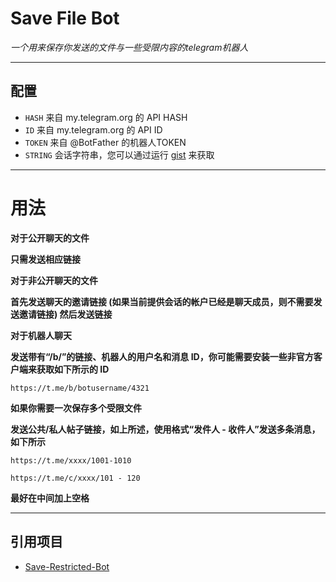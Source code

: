 # Save File Bot

*一个用来保存你发送的文件与一些受限内容的telegram机器人*

---

## 配置

- `HASH` 来自 my.telegram.org 的 API HASH
- `ID` 来自 my.telegram.org 的 API ID
- `TOKEN` 来自 @BotFather 的机器人TOKEN
- `STRING` 会话字符串，您可以通过运行 [gist](https://gist.github.com/bipinkrish/0940b30ed66a5537ae1b5aaaee716897#file-main-py) 来获取

---

# 用法

**对于公开聊天的文件**

__只需发送相应链接__

**对于非公开聊天的文件**

__首先发送聊天的邀请链接 (如果当前提供会话的帐户已经是聊天成员，则不需要发送邀请链接)
然后发送链接__

**对于机器人聊天**

__发送带有“/b/”的链接、机器人的用户名和消息 ID，你可能需要安装一些非官方客户端来获取如下所示的 ID__

```
https://t.me/b/botusername/4321
```

**如果你需要一次保存多个受限文件**

__发送公共/私人帖子链接，如上所述，使用格式“发件人 - 收件人”发送多条消息，如下所示__

```
https://t.me/xxxx/1001-1010

https://t.me/c/xxxx/101 - 120
```

__最好在中间加上空格__

---

## 引用项目

- [Save-Restricted-Bot](https://github.com/bipinkrish/Save-Restricted-Bot)
